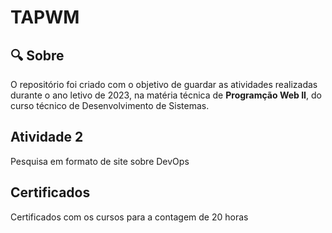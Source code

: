 # TAPWM

<h2> &#x1F50D Sobre </h2>
<p> O repositório foi criado com o objetivo de guardar as atividades realizadas durante o ano letivo de 2023, na matéria técnica de <strong>Programção Web II</strong>, do curso técnico de Desenvolvimento de Sistemas. </p>

<h2> Atividade 2</h2>
<p>Pesquisa em formato de site sobre DevOps</p>

<h2> Certificados</h2>
<p>Certificados com os cursos para a contagem de 20 horas</p>

